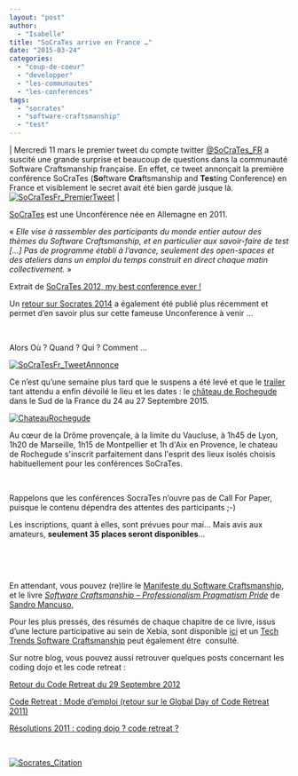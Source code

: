 ```yaml
---
layout: "post"
author: 
  - "Isabelle"
title: "SoCraTes arrive en France …"
date: "2015-03-24"
categories: 
  - "coup-de-coeur"
  - "developper"
  - "les-communautes"
  - "les-conferences"
tags: 
  - "socrates"
  - "software-craftsmanship"
  - "test"
---
```


| Mercredi 11 mars le premier tweet du compte twitter [@SoCraTes\_FR](https://twitter.com/SoCraTes_FR) a suscité une grande surprise et beaucoup de questions dans la communauté Software Craftsmanship française. En effet, ce tweet annonçait la première conférence SoCraTes (**So**ftware **Cra**ftsmanship and **Tes**ting Conference) en France et visiblement le secret avait été bien gardé jusque là.[![SoCraTesFr_PremierTweet](/assets/2015/03/2015-03-24-socrates-arrive-en-france/SoCraTesFr_PremierTweet-300x90.png)](/assets/2015/03/2015-03-24-socrates-arrive-en-france/SoCraTesFr_PremierTweet.png) |

[SoCraTes](http://www.socrates-conference.de/) est une Unconférence née en Allemagne en 2011.

« _Elle vise à rassembler des participants du monde entier autour des thèmes du Software Craftsmanship, et en particulier aux savoir-faire de test \[…\] Pas de programme établi à l’avance, seulement des open-spaces et des ateliers dans un emploi du temps construit en direct chaque matin collectivement._ »

Extrait de [SoCraTes 2012, my best conference ever !](http://www.arolla.fr/blog/2012/08/socrates-2012-my-best-conference-ever/)

Un [retour sur Socrates 2014](http://www.arolla.fr/blog/2014/08/retour-sur-socrates-2014/) a également été publié plus récemment et permet d’en savoir plus sur cette fameuse Unconference à venir …

 

Alors Où ? Quand ? Qui ? Comment …

[![SoCraTesFr_TweetAnnonce](/assets/2015/03/2015-03-24-socrates-arrive-en-france/SoCraTesFr_TweetAnnonce-300x297.png)](https://www.youtube.com/watch?v=tHltJbKScVY)

Ce n’est qu’une semaine plus tard que le suspens a été levé et que le [trailer](https://www.youtube.com/watch?v=tHltJbKScVY) tant attendu a enfin dévoilé le lieu et les dates : le [château de Rochegude](http://www.chateauderochegude.com/) dans le Sud de la France du 24 au 27 Septembre 2015.

[![ChateauRochegude](/assets/2015/03/2015-03-24-socrates-arrive-en-france/ChateauRochegude-300x297.png)](/assets/2015/03/2015-03-24-socrates-arrive-en-france/ChateauRochegude.png)

Au cœur de la Drôme provençale, à la limite du Vaucluse, à 1h45 de Lyon, 1h20 de Marseille, 1h15 de Montpellier et 1h d'Aix en Provence, le chateau de Rochegude s'inscrit parfaitement dans l'esprit des lieux isolés choisis habituellement pour les conférences SoCraTes.

 

Rappelons que les conférences SocraTes n’ouvre pas de Call For Paper, puisque le contenu dépendra des attentes des participants ;-)

Les inscriptions, quant à elles, sont prévues pour mai… Mais avis aux amateurs, **seulement 35 places seront disponibles**…

 

 

En attendant, vous pouvez (re)lire le [Manifeste du Software Craftsmanship](http://manifesto.softwarecraftsmanship.org/#/fr-fr), et le livre [_Software Craftsmanship – Professionalism Pragmatism Pride_](https://leanpub.com/socra) de [Sandro Mancuso](https://skillsmatter.com/members/sandromancuso),

Pour les plus pressés, des résumés de chaque chapitre de ce livre, issus d’une lecture participative au sein de Xebia, sont disponible [ici](http://blog.xebia.fr/2014/09/24/chaque-semaine-decouvrez-un-chapitre-du-livre-de-sandro-sur-le-craftsmanship) et un [Tech Trends Software Craftsmanship](http://blog.xebia.fr/2014/09/12/techtrends-software-craftsmanship/) peut également être  consulté.

Sur notre blog, vous pouvez aussi retrouver quelques posts concernant les coding dojo et les code retreat :

[Retour du Code Retreat du 29 Septembre 2012](http://www.duchess-france.org/retour-du-code-retreat-du-29-septembre-2012/)

[Code Retreat : Mode d’emploi (retour sur le Global Day of Code Retreat 2011)](http://www.duchess-france.org/code-retreat-mode-demploi-retour-sur-le-global-day-of-code-retreat-2011/)

[Résolutions 2011 : coding dojo ? code retreat ?](http://www.duchess-france.org/resolutions-2011-coding-dojo-code-retreat/)

 

[![Socrates_Citation](/assets/2015/03/2015-03-24-socrates-arrive-en-france/Socrates_Citation-290x300.png)](/assets/2015/03/2015-03-24-socrates-arrive-en-france/Socrates_Citation.png)
